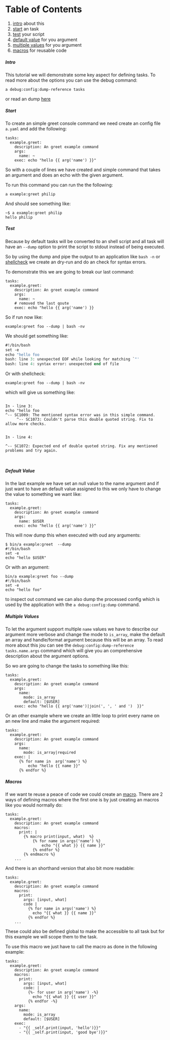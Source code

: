 # Table of Contents

1. [intro](#intro) about this
2. [start](#start) an task
3. [test](#test) your script
4. [default value](#default-value) for you argument
4. [multiple values](#multiple-values) for you argument
4. [macros](#macros) for reusable code


##### Intro

This tutorial we will demonstrate some key aspect for defining tasks. To read more about the options you can use the debug command:

```
a debug:config:dump-reference tasks
```

or read an dump [here](tasks_reference.md)

##### Start

To create an simple greet console command we need create an config file `a.yaml` and add the following:

```
tasks:
  example.greet:
    description: An greet example command
    args:
      name: ~
    exec: echo "hello {{ arg('name') }}"
```

So with a couple of lines we have created and simple command that takes an argument and does an echo with the given argument.

To run this command you can run the the following:

```
a example:greet philip
```

And should see something like:

```
~$ a example:greet philip
hello philip
```

##### Test

Because by default tasks will be converted to an shell script and all task will have an `--dump` option to print the script to stdout instead of being executed. 

So by using the dump and pipe the output to an application like `bash -n` or [shellcheck](https://www.shellcheck.net/) we create an dry-run and do an check for syntax errors.

To demonstrate this we are going to break our last command: 

```
tasks:
  example.greet:
    description: An greet example command
    args:
      name: ~
    # removed the last qoute
    exec: echo "hello {{ arg('name') }}

```

So if run now like:

```
example:greet foo --dump | bash -nv
```

We should get something like:

```e
#!/bin/bash
set -e
echo "hello foo
bash: line 3: unexpected EOF while looking for matching `"'
bash: line 4: syntax error: unexpected end of file
```

Or with shellcheck:

```
example:greet foo --dump | bash -nv
```

which will give us something like:

```

In - line 3:
echo "hello foo
^-- SC1009: The mentioned syntax error was in this simple command.
     ^-- SC1073: Couldn't parse this double quoted string. Fix to allow more checks.


In - line 4:

^-- SC1072: Expected end of double quoted string. Fix any mentioned problems and try again.



```

##### Default Value

In the last example we have set an null value to the name argument and if just want to have an default value assigned to this we only have to change the value to something we want like:

```
tasks:
  example.greet:
    description: An greet example command
    args:
      name: $USER
    exec: echo "hello {{ arg('name') }}"
```

This will now dump this when executed with oud any arguments:

```
$ bin/a example:greet  --dump 
#!/bin/bash
set -e
echo "hello $USER"

```

Or with an argument:

```
bin/a example:greet foo --dump 
#!/bin/bash
set -e
echo "hello foo"
```

to inspect out command we can also dump the processed config which is used by the application with the `a debug:config:dump` command.

##### Multiple Values

To let the argument support multiple `name` values we have to describe our argument more verbose and change the mode to `is_array`, make the default an array and handle/format argument because this will be an array. To read more about this jou can see the `debug:config:dump-reference tasks.name.args` command which will give you an comprehensive description about the argument options.

So wo are going to change the tasks to something like this:

```
tasks:
  example.greet:
    description: An greet example command
    args:
      name: 
        mode: is_array          
        default: [$USER]
    exec: echo "hello {{ arg('name')|join(', ', ' and ')  }}"
```

Or an other example where we create an little loop to print every name on an new line and make the argument required:

```
tasks:
  example.greet:
    description: An greet example command
    args:
      name: 
        mode: is_array|required
    exec: |
      {% for name in  arg('name') %}
          echo "hello {{ name }}"
      {% endfor %}
```

##### Macros

If we want te reuse a peace of code we could create an [macro](https://twig.symfony.com/doc/2.x/tags/macro.html). There are 2 ways of defining macros where the first one is by just creating an macros like you would normally do:

```
tasks:
  example.greet:
    description: An greet example command
    macros:
      print: | 
        {% macro print(input, what)  %}
            {% for name in args('name') %} 
                echo "{{ what }} {{ name }}"
            {% endfor %}
        {% endmacro %}
    ...
```

And there is an shorthand version that also bit more readable:

```
tasks:
  example.greet:
    description: An greet example command
    macros:
      print:
        args: [input, what]
        code |
          {% for name in args('name') %} 
            echo "{{ what }} {{ name }}"
          {% endfor %}
    ...
```

These could also be defined global to make the accessible to all task but for this example we will scope them to the task. 

To use this macro we just have to call the macro as done in the following example:

```
tasks:
  example.greet:
    description: An greet example command
    macros:
      print:
        args: [input, what]
        code: |
          {%- for user in arg('name') -%}
            echo "{{ what }} {{ user }}"
          {% endfor -%}
    args:
      name:
        mode: is_array
        default: [$USER]
    exec:
      - "{{ _self.print(input, 'hello')}}"
      - "{{ _self.print(input, 'good bye')}}"
```
